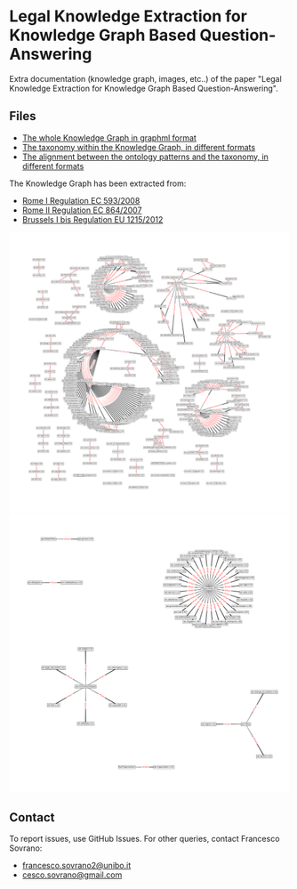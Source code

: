 Legal Knowledge Extraction for Knowledge Graph Based Question-Answering
==========

Extra documentation (knowledge graph, images, etc..) of the paper "Legal Knowledge Extraction for Knowledge Graph Based Question-Answering".

## Files

* [The whole Knowledge Graph in graphml format](graph.graphml)
* [The taxonomy within the Knowledge Graph, in different formats](kg_taxonomy)
* [The alignment between the ontology patterns and the taxonomy, in different formats](kg_hinge)

The Knowledge Graph has been extracted from:
* [Rome I Regulation EC 593/2008](https://eur-lex.europa.eu/legal-content/EN/TXT/PDF/?uri=CELEX:32008R0593&from=EN)
* [Rome II Regulation EC 864/2007](https://eur-lex.europa.eu/legal-content/EN/TXT/PDF/?uri=CELEX:32007R0864&from=EN)
* [Brussels I bis Regulation EU 1215/2012](https://eur-lex.europa.eu/legal-content/EN/TXT/PDF/?uri=CELEX:32012R1215&from=EN)

![KG's Taxonomy](kg_taxonomy/kg_taxonomy.png)
![Taxonomical Hinge](kg_hinge/kg_hinge.png)

## Contact

To report issues, use GitHub Issues. 
For other queries, contact Francesco Sovrano: 
* <francesco.sovrano2@unibo.it>
* <cesco.sovrano@gmail.com>